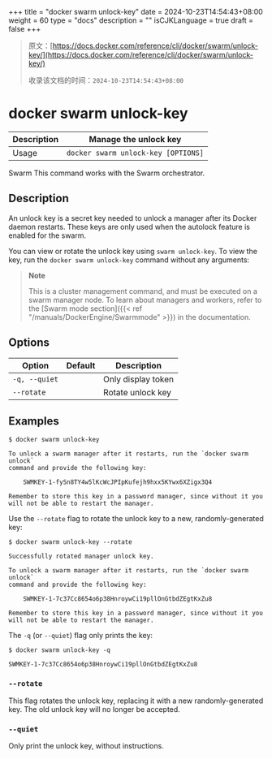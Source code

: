 +++
title = "docker swarm unlock-key"
date = 2024-10-23T14:54:43+08:00
weight = 60
type = "docs"
description = ""
isCJKLanguage = true
draft = false
+++

> 原文：[https://docs.docker.com/reference/cli/docker/swarm/unlock-key/](https://docs.docker.com/reference/cli/docker/swarm/unlock-key/)
>
> 收录该文档的时间：`2024-10-23T14:54:43+08:00`

# docker swarm unlock-key

| Description | Manage the unlock key               |
| :---------- | ----------------------------------- |
| Usage       | `docker swarm unlock-key [OPTIONS]` |

Swarm This command works with the Swarm orchestrator.

## Description

An unlock key is a secret key needed to unlock a manager after its Docker daemon restarts. These keys are only used when the autolock feature is enabled for the swarm.

You can view or rotate the unlock key using `swarm unlock-key`. To view the key, run the `docker swarm unlock-key` command without any arguments:

> **Note**
>
> This is a cluster management command, and must be executed on a swarm manager node. To learn about managers and workers, refer to the [Swarm mode section]({{< ref "/manuals/DockerEngine/Swarmmode" >}}) in the documentation.

## Options

| Option        | Default | Description        |
| ------------- | ------- | ------------------ |
| `-q, --quiet` |         | Only display token |
| `--rotate`    |         | Rotate unlock key  |

## Examples



```console
$ docker swarm unlock-key

To unlock a swarm manager after it restarts, run the `docker swarm unlock`
command and provide the following key:

    SWMKEY-1-fySn8TY4w5lKcWcJPIpKufejh9hxx5KYwx6XZigx3Q4

Remember to store this key in a password manager, since without it you
will not be able to restart the manager.
```

Use the `--rotate` flag to rotate the unlock key to a new, randomly-generated key:



```console
$ docker swarm unlock-key --rotate

Successfully rotated manager unlock key.

To unlock a swarm manager after it restarts, run the `docker swarm unlock`
command and provide the following key:

    SWMKEY-1-7c37Cc8654o6p38HnroywCi19pllOnGtbdZEgtKxZu8

Remember to store this key in a password manager, since without it you
will not be able to restart the manager.
```

The `-q` (or `--quiet`) flag only prints the key:



```console
$ docker swarm unlock-key -q

SWMKEY-1-7c37Cc8654o6p38HnroywCi19pllOnGtbdZEgtKxZu8
```

### `--rotate`

This flag rotates the unlock key, replacing it with a new randomly-generated key. The old unlock key will no longer be accepted.

### `--quiet`

Only print the unlock key, without instructions.
